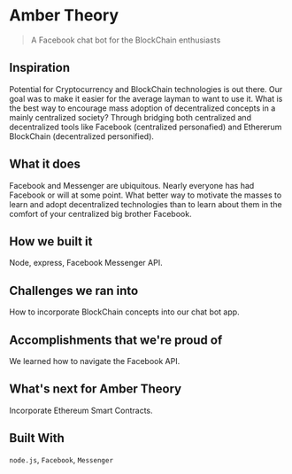 # Amber Theory
> A Facebook chat bot for the BlockChain enthusiasts

## Inspiration
Potential for Cryptocurrency and BlockChain technologies is out there. Our goal was to make it easier for the average layman to want to use it. What is the best way to encourage mass adoption of decentralized concepts in a mainly centralized society? Through bridging both centralized and decentralized tools like Facebook (centralized personafied) and Ethererum BlockChain (decentralized personified).

## What it does
Facebook and Messenger are ubiquitous. Nearly everyone has had Facebook or will at some point. What better way to motivate the masses to learn and adopt decentralized technologies than to learn about them in the comfort of your centralized big brother Facebook.

## How we built it
Node, express, Facebook Messenger API.

## Challenges we ran into
How to incorporate BlockChain concepts into our chat bot app.

## Accomplishments that we're proud of
We learned how to navigate the Facebook API.

## What's next for Amber Theory
Incorporate Ethereum Smart Contracts.

## Built With
`node.js`, `Facebook`, `Messenger`